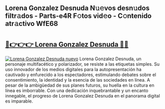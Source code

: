 ## Lorena Gonzalez Desnuda N𝚞𝚎vos desn𝚞dos filtr𝚊dos - Parts-e4R F𝚘tos vid𝚎o - C𝚘ntenido atr𝚊ctivo WfE68

# <h2><a href="http://mb24d4.tromn.icu/?c=Lorena+Gonzalez+Desnuda">🔗👉👉👉 Lorena Gonzalez Desnuda 🔗🔗</a></h2>

[![Lorena Gonzalez Desnuda nuevo](https://i.imgur.com/pEAQMta.gif)](http://mb24d4.tromn.icu/?c=Lorena+Gonzalez+Desnuda)
Lorena Gonzalez Desnuda, un personaje multifacético y polarizador, se resiste a las etiquetas simples. Su uso innovador de los medios digitales para la autopresentación ha cautivado y enfurecido a los espectadores, estimulando debates sobre el consentimiento, la identidad y la esencia de las sociedades en línea. A pesar de la ambigüedad de sus planes futuros, su huella en la cultura en línea es imborrable. Con una dedicación inquebrantable y un encanto innegable, el progreso de Lorena Gonzalez Desnuda en el panorama digital es imparable.
